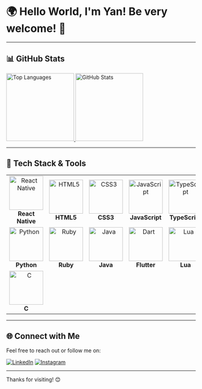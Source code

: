 # 🌍 Hello World, I'm Yan! Be very welcome! 👋

---

## 📊 GitHub Stats

<a href="https://github.com/YanWeberFrancelino">
  <img height="180em" src="https://github-readme-stats.vercel.app/api/top-langs/?username=YanWeberFrancelino&layout=compact&langs_count=10&theme=tokyonight" alt="Top Languages" />
</a>
<a href="https://github.com/YanWeberFrancelino">
  <img height="180em" src="https://github-readme-stats.vercel.app/api?username=YanWeberFrancelino&show_icons=true&theme=tokyonight&include_all_commits=true&count_private=true&cache_seconds=86400" alt="GitHub Stats" />
</a>

---

## 🔧 Tech Stack & Tools

<table>
  <tr>
    <td align="center">
      <img src="https://upload.wikimedia.org/wikipedia/commons/thumb/a/a7/React-icon.svg/539px-React-icon.svg.png" width="90" alt="React Native" />
      <br /><strong>React Native</strong>
    </td>
    <td align="center">
      <img src="https://img.icons8.com/color/2x/html-5.png" width="90" alt="HTML5" />
      <br /><strong>HTML5</strong>
    </td>
    <td align="center">
      <img src="https://img.icons8.com/color/2x/css3.png" width="90" alt="CSS3" />
      <br /><strong>CSS3</strong>
    </td>
    <td align="center">
      <img src="https://static.vecteezy.com/system/resources/previews/027/127/560/non_2x/javascript-logo-javascript-icon-transparent-free-png.png" width="90" alt="JavaScript" />
      <br /><strong>JavaScript</strong>
    </td>
    <td align="center">
      <img src="https://img.icons8.com/fluency/48/000000/typescript.png" width="90" alt="TypeScript" />
      <br /><strong>TypeScript</strong>
    </td>
  </tr>
  <tr>
    <td align="center">
      <img src="https://www.pngall.com/wp-content/uploads/5/Python-PNG-Image.png" width="90" alt="Python" />
      <br /><strong>Python</strong>
    </td>
    <td align="center">
      <img src="https://lenguajesdeprogramacion.net/wp-content/uploads/2018/02/Lenguaje-de-programacion-Ruby-300x200.png" width="90" alt="Ruby" />
      <br /><strong>Ruby</strong>
    </td>
    <td align="center">
      <img src="https://logodix.com/logo/283001.png" width="90" alt="Java" />
      <br /><strong>Java</strong>
    </td>
    <td align="center">
      <img src="https://glot.io/static/img/dart.svg.png?etag=gODPr045" width="90" alt="Dart" />
      <br /><strong>Flutter</strong>
    </td>
    <td align="center">
      <img src="https://img.icons8.com/color/344/lua-language.png" width="90" alt="Lua" />
      <br /><strong>Lua</strong>
    </td>
  </tr>
  <tr>
    <td align="center">
      <img src="https://th.bing.com/th/id/OIP.DjO9lt4rFay46XaBasR7TAAAAA?rs=1&pid=ImgDetMain" width="90" alt="C" />
      <br /><strong>C</strong>
    </td>
    <td colspan="4"></td>
  </tr>
</table>

---

## 🌐 Connect with Me

Feel free to reach out or follow me on:

[![LinkedIn](https://img.shields.io/badge/LinkedIn-0077B5?style=for-the-badge&logo=linkedin&logoColor=white)](https://www.linkedin.com/in/YanWeberFrancelino)
[![Instagram](https://img.shields.io/badge/Instagram-E4405F?style=for-the-badge&logo=instagram&logoColor=white)](https://www.instagram.com/YanWeberFrancelino)

---

Thanks for visiting! 😊
